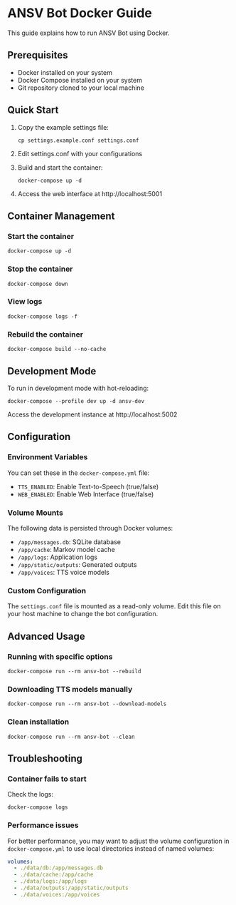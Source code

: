 # ANSV Bot Docker Guide

This guide explains how to run ANSV Bot using Docker.

## Prerequisites

- Docker installed on your system
- Docker Compose installed on your system
- Git repository cloned to your local machine

## Quick Start

1. Copy the example settings file:
   ```
   cp settings.example.conf settings.conf
   ```

2. Edit settings.conf with your configurations

3. Build and start the container:
   ```
   docker-compose up -d
   ```

4. Access the web interface at http://localhost:5001

## Container Management

### Start the container
```
docker-compose up -d
```

### Stop the container
```
docker-compose down
```

### View logs
```
docker-compose logs -f
```

### Rebuild the container
```
docker-compose build --no-cache
```

## Development Mode

To run in development mode with hot-reloading:

```
docker-compose --profile dev up -d ansv-dev
```

Access the development instance at http://localhost:5002

## Configuration

### Environment Variables

You can set these in the `docker-compose.yml` file:

- `TTS_ENABLED`: Enable Text-to-Speech (true/false)
- `WEB_ENABLED`: Enable Web Interface (true/false)

### Volume Mounts

The following data is persisted through Docker volumes:

- `/app/messages.db`: SQLite database
- `/app/cache`: Markov model cache
- `/app/logs`: Application logs
- `/app/static/outputs`: Generated outputs
- `/app/voices`: TTS voice models

### Custom Configuration

The `settings.conf` file is mounted as a read-only volume. Edit this file on your host machine to change the bot configuration.

## Advanced Usage

### Running with specific options

```
docker-compose run --rm ansv-bot --rebuild
```

### Downloading TTS models manually

```
docker-compose run --rm ansv-bot --download-models
```

### Clean installation

```
docker-compose run --rm ansv-bot --clean
```

## Troubleshooting

### Container fails to start

Check the logs:
```
docker-compose logs
```

### Performance issues

For better performance, you may want to adjust the volume configuration in `docker-compose.yml` to use local directories instead of named volumes:

```yaml
volumes:
  - ./data/db:/app/messages.db
  - ./data/cache:/app/cache
  - ./data/logs:/app/logs
  - ./data/outputs:/app/static/outputs
  - ./data/voices:/app/voices
```